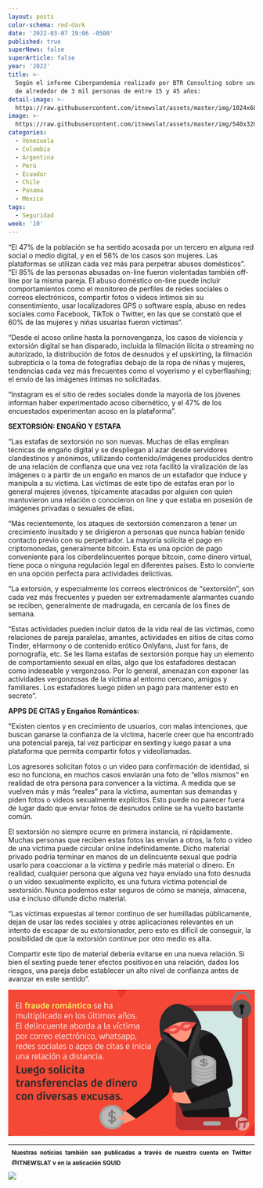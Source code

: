 ```yaml
---
layout: posts
color-schema: red-dark
date: '2022-03-07 19:06 -0500'
published: true
superNews: false
superArticle: false
year: '2022'
title: >-
  Según el informe Ciberpandemia realizado por BTR Consulting sobre una muestra
  de alrededor de 3 mil personas de entre 15 y 45 años:
detail-image: >-
  https://raw.githubusercontent.com/itnewslat/assets/master/img/1024x680/fraude-romantico-g.jpg
image: >-
  https://raw.githubusercontent.com/itnewslat/assets/master/img/540x320/fraude-romantico-p.jpg
categories:
  - Venezuela
  - Colombia
  - Argentina
  - Perú
  - Ecuador
  - Chile
  - Panama
  - Mexico
tags:
  - Seguridad
week: '10'
---
```

“El 47% de la población se ha sentido acosada por un tercero en alguna red social o medio digital, y en el 56% de los casos son mujeres. Las plataformas se utilizan cada vez más para perpetrar abusos domésticos”.
“El 85% de las personas abusadas on-line fueron violentadas también off-line por la misma pareja. El abuso doméstico on-line puede incluir comportamientos como el monitoreo de perfiles de redes sociales o correos electrónicos, compartir fotos o videos íntimos sin su consentimiento, usar localizadores GPS o software espía, abuso en redes sociales como Facebook, TikTok o Twitter, en las que se constató que el 60% de las mujeres y niñas usuarias fueron víctimas”.

“Desde el acoso online hasta la pornovenganza, los casos de violencia y extorsión digital se han disparado, incluida la filmación ilícita o streaming no autorizado, la distribución de fotos de desnudos y el upskirting, la filmación subrepticia o la toma de fotografías debajo de la ropa de niñas y mujeres, tendencias cada vez más frecuentes como el voyerismo y el cyberflashing; el envío de las imágenes íntimas no solicitadas.

“Instagram es el sitio de redes sociales donde la mayoría de los jóvenes informan haber experimentado acoso cibernético, y el 47% de los encuestados experimentan acoso en la plataforma”. 
 
**SEXTORSIÓN: ENGAÑO Y ESTAFA**
 
“Las estafas de sextorsión no son nuevas. Muchas de ellas emplean técnicas de engaño digital y se despliegan al azar desde servidores clandestinos y anónimos, utilizando contenido/imágenes producidos dentro de una relación de confianza que una vez rota facilitó la viralización de las imágenes o a partir de un engaño en manos de un estafador que induce y manipula a su víctima. Las víctimas de este tipo de estafas eran por lo general mujeres jóvenes, típicamente atacadas por alguien con quien mantuvieron una relación o conocieron on line y que estaba en posesión de imágenes privadas o sexuales de ellas.
 
“Más recientemente, los ataques de sextorsión comenzaron a tener un crecimiento inusitado y se dirigieron a personas que nunca habían tenido contacto previo con su perpetrador. La mayoría solicita el pago en criptomonedas, generalmente bitcoin. Esta es una opción de pago conveniente para los ciberdelincuentes porque bitcoin, como dinero virtual, tiene poca o ninguna regulación legal en diferentes países. Esto lo convierte en una opción perfecta para actividades delictivas.
 
“La extorsión, y especialmente los correos electrónicos de “sextorsión”, son cada vez más frecuentes y pueden ser extremadamente alarmantes cuando se reciben, generalmente de madrugada, en cercanía de los fines de semana.
 
“Estas actividades pueden incluir datos de la vida real de las víctimas, como relaciones de pareja paralelas, amantes, actividades en sitios de citas como Tinder, eHarmony o de contenido erótico Onlyfans, Just for fans, de pornografía, etc. Se les llama estafas de sextorsión porque hay un elemento de comportamiento sexual en ellas, algo que los estafadores destacan como indeseable y vergonzoso. Por lo general, amenazan con exponer las actividades vergonzosas de la víctima al entorno cercano, amigos y familiares. Los estafadores luego piden un pago para mantener esto en secreto”.
  
**APPS DE CITAS y Engaños Románticos:**

"Existen cientos y en crecimiento de usuarios, con malas intenciones, que buscan ganarse la confianza de la víctima, hacerle creer que ha encontrado una potencial pareja, tal vez participar en sexting y luego pasar a una plataforma que permita compartir fotos y videollamadas. 
 
Los agresores solicitan fotos o un video para confirmación de identidad, si eso no funciona, en muchos casos enviarán una foto de “ellos mismos” en realidad de otra persona para convencer a la víctima. A medida que se vuelven más y más “reales” para la víctima, aumentan sus demandas y piden fotos o videos sexualmente explícitos. Esto puede no parecer fuera de lugar dado que enviar fotos de desnudos online se ha vuelto bastante común.  
 
El sextorsión no siempre ocurre en primera instancia, ni rápidamente. Muchas  personas que reciben estas fotos las envían a otros, la foto o video de una víctima puede circular online indefinidamente. Dicho material privado podría terminar en manos de un delincuente sexual que podría usarlo para coaccionar a la víctima y pedirle más material o dinero. En realidad, cualquier persona que alguna vez haya enviado una foto desnuda o un video sexualmente explícito, es una futura víctima potencial de sextorsión. Nunca podemos estar seguros de cómo se maneja, almacena, usa e incluso difunde dicho material. 
 
“Las víctimas expuestas al temor continuo de ser humilladas públicamente, dejan de usar las redes sociales y otras aplicaciones relevantes en un intento de escapar de su extorsionador, pero esto es difícil de conseguir, la posibilidad de que la extorsión continue por otro medio es alta. 

Compartir este tipo de material debería evitarse en una nueva relación. Si bien el sexting puede tener efectos positivos en una relación, dados los riesgos, una pareja debe establecer un alto nivel de confianza antes de avanzar en este sentido”. 

![](https://raw.githubusercontent.com/itnewslat/assets/master/img/540x320/fraude-romantico-p.jpg)

<table style="height: 42px;" width="569">
<tbody>
<tr>
<td style="text-align: justify;"><sub><strong>Nuestras noticias también son publicadas a través de nuestra cuenta en Twitter <a href="https://twitter.com/itnewslat?lang=es">@ITNEWSLAT</a> y en la aplicación <a href="https://squidapp.co/en/">SQUID</a></strong></sub></td>
</tr>
</tbody>
</table>

<img src="https://tracker.metricool.com/c3po.jpg?hash=56f88a41e39ab42c063cc51676587a04"/>